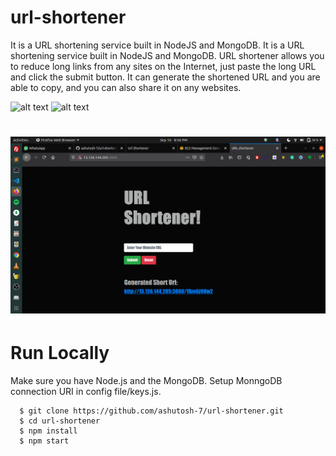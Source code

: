# url-shortener
It is a URL shortening service built in NodeJS and MongoDB. It is a URL shortening service built in NodeJS and MongoDB. URL shortener allows you to reduce long links from any sites on the Internet, just paste the long URL and click the submit button. It can generate the shortened URL and you are able to copy, and you can also share it on any websites.

![alt text](https://github.com/Tarunbhati100/url-shortener/master/images/1.png)
![alt text](https://github.com/Tarunbhati100/url-shortener/master/images/2.png)
# <img width="964" alt="pic 2" src="https://raw.githubusercontent.com/Tarunbhati100/url-shortener/master/images/2.png">


# Run Locally
Make sure you have Node.js and the MongoDB.
Setup MonngoDB connection URI in config file/keys.js.
```
  $ git clone https://github.com/ashutosh-7/url-shortener.git 
  $ cd url-shortener
  $ npm install
  $ npm start

```
